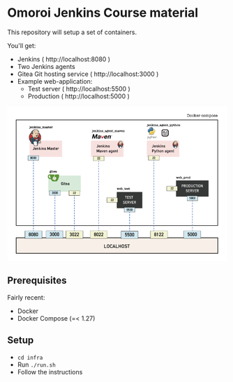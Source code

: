 # Omoroi Jenkins Course material

This repository will setup a set of containers.

You'll get:
* Jenkins ( http://localhost:8080 )
* Two Jenkins agents
* Gitea Git hosting service ( http://localhost:3000 )
* Example web-application:
  * Test server ( http://localhost:5500 )
  * Production ( http://localhost:5000 )

![Course infra overview](/infra.png)

## Prerequisites

Fairly recent:
* Docker
* Docker Compose (=< 1.27)

## Setup

* `cd infra`
* Run `./run.sh`
* Follow the instructions
